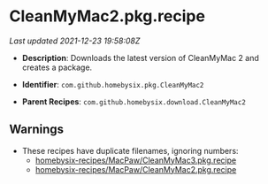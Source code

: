 # CleanMyMac2.pkg.recipe

_Last updated 2021-12-23 19:58:08Z_

- **Description**: Downloads the latest version of CleanMyMac 2 and creates a package.

- **Identifier**: `com.github.homebysix.pkg.CleanMyMac2`

- **Parent Recipes**: `com.github.homebysix.download.CleanMyMac2`

## Warnings

- These recipes have duplicate filenames, ignoring numbers:
    - [homebysix-recipes/MacPaw/CleanMyMac3.pkg.recipe](/autopkg-dupe-tracker/homebysix-recipes/MacPaw/CleanMyMac3.pkg.recipe)
    - [homebysix-recipes/MacPaw/CleanMyMac2.pkg.recipe](/autopkg-dupe-tracker/homebysix-recipes/MacPaw/CleanMyMac2.pkg.recipe)